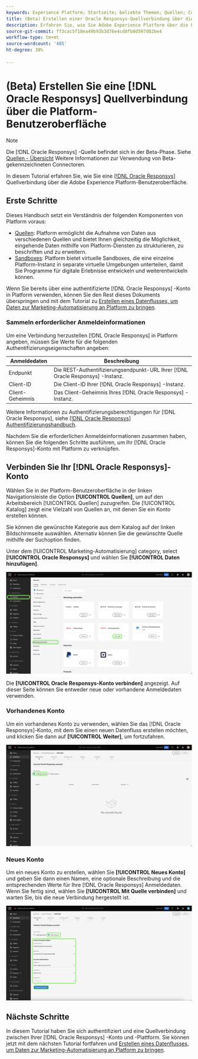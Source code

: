 ```yaml
---
keywords: Experience Platform; Startseite; beliebte Themen; Quellen; Connectoren; oracle;
title: (Beta) Erstellen einer Oracle Responsys-Quellverbindung über die Platform-Benutzeroberfläche
description: Erfahren Sie, wie Sie Adobe Experience Platform über die Platform-Benutzeroberfläche mit Oracle Responsys verbinden.
source-git-commit: ff3cac5f18ea49b93b3d76e4cd8fb0d597d02be4
workflow-type: tm+mt
source-wordcount: '485'
ht-degree: 38%

---
```


# (Beta) Erstellen Sie eine [!DNL Oracle Responsys] Quellverbindung über die Platform-Benutzeroberfläche

>[!NOTE]
>
>Die [!DNL Oracle Responsys] -Quelle befindet sich in der Beta-Phase. Siehe [Quellen - Übersicht](../../../../home.md#terms-and-conditions) Weitere Informationen zur Verwendung von Beta-gekennzeichneten Connectoren.

In diesem Tutorial erfahren Sie, wie Sie eine [[!DNL Oracle Responsys]](../../../../connectors/marketing-automation/oracle-responsys.md) Quellverbindung über die Adobe Experience Platform-Benutzeroberfläche.

## Erste Schritte

Dieses Handbuch setzt ein Verständnis der folgenden Komponenten von Platform voraus:

* [Quellen](../../../../home.md): Platform ermöglicht die Aufnahme von Daten aus verschiedenen Quellen und bietet Ihnen gleichzeitig die Möglichkeit, eingehende Daten mithilfe von Platform-Diensten zu strukturieren, zu beschriften und zu erweitern.
* [Sandboxes](../../../../../sandboxes/home.md): Platform bietet virtuelle Sandboxes, die eine einzelne Platform-Instanz in separate virtuelle Umgebungen unterteilen, damit Sie Programme für digitale Erlebnisse entwickeln und weiterentwickeln können.

Wenn Sie bereits über eine authentifizierte [!DNL Oracle Responsys] -Konto in Platform verwenden, können Sie den Rest dieses Dokuments überspringen und mit dem Tutorial zu [Erstellen eines Datenflusses, um Daten zur Marketing-Automatisierung an Platform zu bringen](../../dataflow/marketing-automation.md).

### Sammeln erforderlicher Anmeldeinformationen

Um eine Verbindung herzustellen [!DNL Oracle Responsys] in Platform angeben, müssen Sie Werte für die folgenden Authentifizierungseigenschaften angeben:

| Anmeldedaten | Beschreibung |
| --- | --- |
| Endpunkt | Die REST-Authentifizierungsendpunkt-URL Ihrer [!DNL Oracle Responsys] -Instanz. |
| Client-ID | Die Client-ID Ihrer [!DNL Oracle Responsys] -Instanz. |
| Client-Geheimnis | Das Client-Geheimnis Ihres [!DNL Oracle Responsys] -Instanz. |

Weitere Informationen zu Authentifizierungsberechtigungen für [!DNL Oracle Responsys], siehe [[!DNL Oracle Responsys] Authentifizierungshandbuch](https://docs.oracle.com/en/cloud/saas/marketing/responsys-develop/API/GetStarted/authentication.htm).

Nachdem Sie die erforderlichen Anmeldeinformationen zusammen haben, können Sie die folgenden Schritte ausführen, um Ihr [!DNL Oracle Responsys]-Konto mit Platform zu verknüpfen.

## Verbinden Sie Ihr [!DNL Oracle Responsys]-Konto

Wählen Sie in der Platform-Benutzeroberfläche in der linken Navigationsleiste die Option **[!UICONTROL Quellen]**, um auf den Arbeitsbereich [!UICONTROL Quellen] zuzugreifen. Die [!UICONTROL Katalog] zeigt eine Vielzahl von Quellen an, mit denen Sie ein Konto erstellen können.

Sie können die gewünschte Kategorie aus dem Katalog auf der linken Bildschirmseite auswählen. Alternativ können Sie die gewünschte Quelle mithilfe der Suchoption finden.

Unter dem [!UICONTROL Marketing-Automatisierung] category, select **[!UICONTROL Oracle Responsys]** und wählen Sie **[!UICONTROL Daten hinzufügen]**.

![Der Adobe Experience Platform-Quellkatalog mit hervorgehobener Oracle Responsys-Quelle.](../../../../images/tutorials/create/oracle-responsys/catalog.png)

Die **[!UICONTROL Oracle Responsys-Konto verbinden]** angezeigt. Auf dieser Seite können Sie entweder neue oder vorhandene Anmeldedaten verwenden.

### Vorhandenes Konto

Um ein vorhandenes Konto zu verwenden, wählen Sie das [!DNL Oracle Responsys]-Konto, mit dem Sie einen neuen Datenfluss erstellen möchten, und klicken Sie dann auf **[!UICONTROL Weiter]**, um fortzufahren.

![Der bestehende Bildschirm zur Kontoauthentifizierung für Oracle Responsys.](../../../../images/tutorials/create/oracle-responsys/existing.png)

### Neues Konto

Um ein neues Konto zu erstellen, wählen Sie **[!UICONTROL Neues Konto]** und geben Sie dann einen Namen, eine optionale Beschreibung und die entsprechenden Werte für Ihre [!DNL Oracle Responsys] Anmeldedaten. Wenn Sie fertig sind, wählen Sie **[!UICONTROL Mit Quelle verbinden]** und warten Sie, bis die neue Verbindung hergestellt ist.

![Der neue Bildschirm zur Kontoauthentifizierung für Oracle Responsys.](../../../../images/tutorials/create/oracle-eloqua/new.png)

## Nächste Schritte

In diesem Tutorial haben Sie sich authentifiziert und eine Quellverbindung zwischen Ihrer [!DNL Oracle Responsys] -Konto und -Plattform. Sie können jetzt mit dem nächsten Tutorial fortfahren und [Erstellen eines Datenflusses, um Daten zur Marketing-Automatisierung an Platform zu bringen](../../dataflow/marketing-automation.md).
